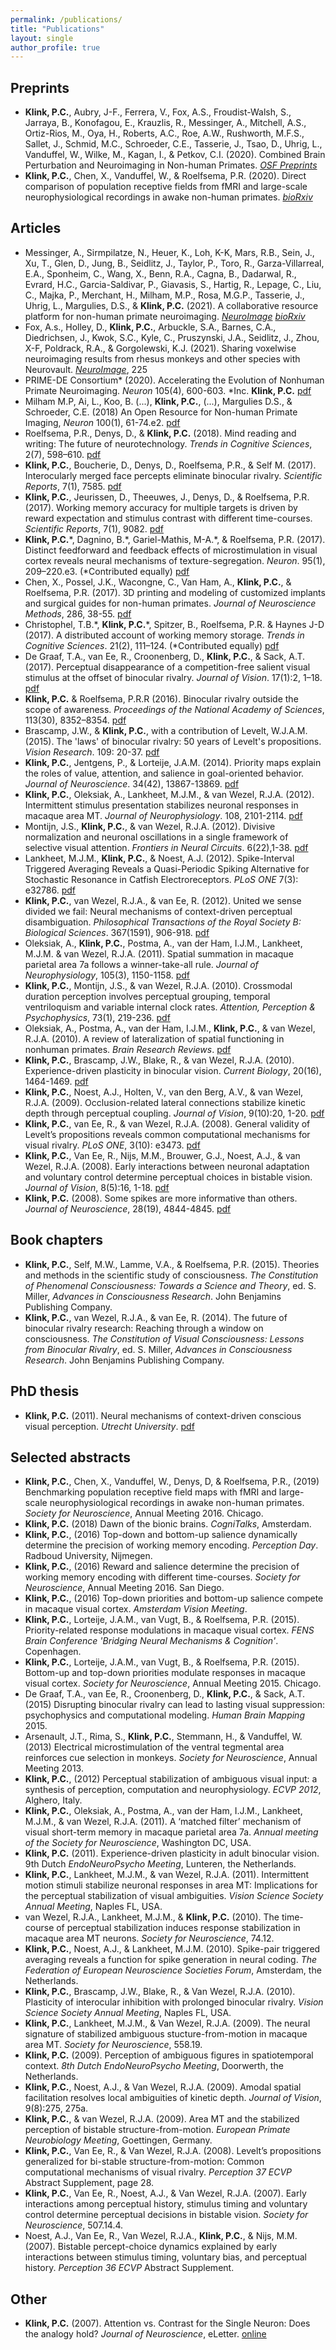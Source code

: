 ```yaml
---
permalink: /publications/
title: "Publications"
layout: single
author_profile: true
---
```


## Preprints
<p><ul>
    <li><b>Klink, P.C.</b>, Aubry, J-F., Ferrera, V., Fox, A.S., Froudist-Walsh, S., Jarraya, B., Konofagou, E., Krauzlis, R., Messinger, A., Mitchell, A.S., Ortiz-Rios, M., Oya, H., Roberts, A.C., Roe, A.W., Rushworth, M.F.S., Sallet, J., Schmid, M.C., Schroeder, C.E., Tasserie, J., Tsao, D., Uhrig, L., Vanduffel, W., Wilke, M., Kagan, I., & Petkov, C.I. (2020). Combined Brain Perturbation and Neuroimaging in Non-human Primates. <a href="https://osf.io/z4x89/"><i>OSF Preprints</i></a>
    </li>
  <li><b>Klink, P.C.</b>, Chen, X., Vanduffel, W., & Roelfsema, P.R. (2020). Direct comparison of population receptive fields from fMRI and large-scale neurophysiological recordings in awake non-human primates. <a href="https://doi.org/10.1101/2020.09.05.284133"><i>bioRxiv</i></a>
    </li>
</ul></p>    

## Articles
<ul>
  <li>Messinger, A., Sirmpilatze, N., Heuer, K., Loh, K-K, Mars, R.B., Sein, J., Xu, T., Glen, D., Jung, B., Seidlitz, J., Taylor, P., Toro, R., Garza-Villarreal, E.A., Sponheim, C., Wang, X., Benn, R.A., Cagna, B., Dadarwal, R., Evrard, H.C., Garcia-Saldivar, P., Giavasis, S., Hartig, R., Lepage, C., Liu, C., Majka, P., Merchant, H., Milham, M.P., Rosa, M.G.P., Tasserie, J., Uhrig, L., Margulies, D.S., & <b>Klink, P.C.</b> (2021). A collaborative resource platform for non-human primate neuroimaging. <a href="https://doi.org/10.1016/j.neuroimage.2020.117519"><i>NeuroImage</i></a> <a href="https://doi.org/10.1101/2020.07.31.230185"><i>bioRxiv</i></a>
  </li>
 <li>Fox, A.s., Holley, D., <b>Klink, P.C.</b>, Arbuckle, S.A., Barnes, C.A., Diedrichsen, J., Kwok, S.C., Kyle, C., Pruszynski, J.A., Seidlitz, J., Zhou, X-F, Poldrack, R.A., & Gorgolewski, K.J. (2021). Sharing voxelwise neuroimaging results from rhesus monkeys and other species with Neurovault. <a href="https://doi.org/10.1016/j.neuroimage.2020.117518"><i>NeuroImage</i></a>, 225
  </li>  
  <li>PRIME-DE Consortium* (2020). Accelerating the Evolution of Nonhuman Primate Neuroimaging. <i>Neuron</i> 105(4), 600-603. *Inc. <b>Klink, P.C.</b> <a href="/pdfs/Consortium_2020_Neuron.pdf">pdf</a>
    </li>
  <li>Milham M.P, Ai, L., Koo, B. (...), <b>Klink, P.C.</b>, (...), Margulies D.S., & Schroeder, C.E. (2018)  An Open Resource for Non-human Primate Imaging, <i>Neuron</i> 100(1), 61-74.e2. <a href="/pdfs/Milham_2018_Neuron.pdf">pdf</a>
  </li>
  <li>Roelfsema, P.R., Denys, D., & <b>Klink, P.C.</b> (2018). Mind reading and writing: The future of neurotechnology. <i>Trends in Cognitive Sciences</i>,  2(7), 598–610. <a href="/pdfs/Roelfsema_2018_Trends Cogn Sci.pdf">pdf</a>
  </li>
  <li><b>Klink, P.C.</b>, Boucherie, D., Denys, D., Roelfsema, P.R., & Self M. (2017). Interocularly merged face percepts eliminate binocular rivalry. <i>Scientific Reports</i>, 7(1), 7585. <a href="/pdfs/Klink_2017_Scientific Reports.pdf">pdf</a>
  </li>
  <li><b>Klink, P.C.</b>, Jeurissen, D., Theeuwes, J., Denys, D., & Roelfsema, P.R. (2017). Working memory accuracy for multiple targets is driven by reward expectation and stimulus contrast with different time-courses. <i>Scientific Reports</i>, 7(1), 9082. <a href="/pdfs/Klink_2017_Scientific Reports_1.pdf">pdf</a>
  </li>
  <li><b>Klink, P.C.</b>*, Dagnino, B.*, Gariel-Mathis, M-A.*, & Roelfsema, P.R. (2017). Distinct feedforward and feedback effects of microstimulation in visual cortex reveals neural mechanisms of texture-segregation. <i>Neuron</i>. 95(1), 209–220.e3. (*Contributed equally) <a href="/pdfs/Klink_2017_Neuron.pdf">pdf</a>
  </li>
  <li>Chen, X., Possel, J.K., Wacongne, C., Van Ham, A., <b>Klink, P.C.</b>, & Roelfsema, P.R. (2017). 3D printing and modeling of customized implants and surgical guides for non-human primates. <i>Journal of Neuroscience Methods</i>, 286, 38-55. <a href="/pdfs/Chen_2017_Journal of neuroscience methods.pdf">pdf</a>
  </li>
  <li>Christophel, T.B.*, <b>Klink, P.C.</b>*, Spitzer, B., Roelfsema, P.R. & Haynes J-D (2017). A distributed account of working memory storage. <i>Trends in Cognitive Sciences</i>. 21(2), 111–124. (*Contributed equally) <a href="/pdfs/Christophel_2017_Trends in cognitive sciences.pdf">pdf</a>
  </li>
  <li>De Graaf, T.A., van Ee, R., Croonenberg, D., <b>Klink, P.C.</b>, & Sack, A.T. (2017). Perceptual disappearance of a competition-free salient visual stimulus at the offset of binocular rivalry. <i>Journal of Vision</i>. 17(1):2, 1–18. <a href="/pdfs/Graaf_2017_Journal of Vision.pdf">pdf</a>
  </li>
  <li><b>Klink, P.C.</b> & Roelfsema, P.R.R (2016). Binocular rivalry outside the scope of awareness. <i>Proceedings of the National Academy of Sciences</i>, 113(30), 8352–8354. <a href="/pdfs/Klink_2016_Proceedings of the National Academy of Sciences.pdf">pdf</a>
  </li>
  <li>Brascamp, J.W., & <b>Klink, P.C.</b>, with a contribution of Levelt, W.J.A.M. (2015). The 'laws' of binocular rivalry: 50 years of Levelt's propositions. <i>Vision Research</i>. 109: 20-37. <a href="/pdfs/Brascamp_2015_Vision research.pdf">pdf</a>
  </li>
  <li><b>Klink, P.C.</b>, Jentgens, P., & Lorteije, J.A.M. (2014). Priority maps explain the roles of value, attention, and salience in goal-oriented behavior. <i>Journal of Neuroscience</i>. 34(42), 13867-13869. <a href="/pdfs/Klink_2014_The Journal of neuroscience.pdf">pdf</a>
  </li>
  <li><b>Klink, P.C.</b>, Oleksiak, A., Lankheet, M.J.M., & van Wezel, R.J.A. (2012). Intermittent stimulus presentation stabilizes neuronal responses in macaque area MT. <i>Journal of Neurophysiology</i>. 108, 2101-2114. <a href="/pdfs/Klink_2012_Journal of Neurophysiology.pdf">pdf</a>
  </li>
  <li>Montijn, J.S., <b>Klink, P.C.</b>, & van Wezel, R.J.A. (2012). Divisive normalization and neuronal oscillations in a single framework of selective visual attention. <i>Frontiers in Neural Circuits</i>. 6(22),1-38. <a href="Montijn_2012_Frontiers in neural circuits.pdf">pdf</a>
  </li>
  <li>Lankheet, M.J.M., <b>Klink, P.C.</b>, & Noest, A.J. (2012). Spike-Interval Triggered Averaging Reveals a Quasi-Periodic Spiking Alternative for Stochastic Resonance in Catfish Electroreceptors. <i>PLoS ONE</i> 7(3): e32786. <a href="/pdfs/Lankheet_2012_PLoS ONE.pdf">pdf</a>
  </li>
  <li><b>Klink, P.C.</b>, van Wezel, R.J.A., & van Ee, R. (2012). United we sense divided we fail: Neural mechanisms of context-driven perceptual disambiguation. <i>Philosophical Transactions of the Royal Society B: Biological Sciences</i>. 367(1591), 906-918. <a href="/pdfs/Klink_2012_Philosophical Transactions of the Royal Society BUnknown Biological Sciences.pdf">pdf</a>
  </li>
  <li>Oleksiak, A., <b>Klink, P.C.</b>, Postma, A., van der Ham, I.J.M., Lankheet, M.J.M. & van Wezel, R.J.A. (2011). Spatial summation in macaque parietal area 7a follows a winner-take-all rule. <i>Journal of Neurophysiology</i>, 105(3), 1150-1158. <a href="/pdfs/Oleksiak_2011_Journal of Neurophysiology.pdf">pdf</a> 
  </li>
  <li><b>Klink, P.C.</b>, Montijn, J.S., & van Wezel, R.J.A. (2010). Crossmodal duration perception involves perceptual grouping, temporal ventriloquism and variable internal clock rates. <i>Attention, Perception & Psychophysics</i>, 73(1), 219-236. <a href="/pdfs/Klink_2010_Attention, Perception & Psychophysics.pdf">pdf</a>
  </li>
  <li>Oleksiak, A., Postma, A., van der Ham, I.J.M., <b>Klink, P.C.</b>, & van Wezel, R.J.A. (2010). A review of lateralization of spatial functioning in nonhuman primates. <i>Brain Research Reviews</i>. <a href="/pdfs/Oleksiak_2011_Brain Research Reviews.pdf">pdf</a>
  </li>
  <li><b>Klink, P.C.</b>, Brascamp, J.W., Blake, R., & van Wezel, R.J.A. (2010). Experience-driven plasticity in binocular vision. <i>Current Biology</i>, 20(16), 1464-1469. <a href="/pdfs/Klink_2010_Current Biology.pdf">pdf</a>
  </li>
  <li><b>Klink, P.C.</b>, Noest, A.J., Holten, V., van den Berg, A.V., & van Wezel, R.J.A. (2009). Occlusion-related lateral connections stabilize kinetic depth through perceptual coupling. <i>Journal of Vision</i>, 9(10):20, 1-20. <a href="/pdfs/Klink_2009_Journal of Vision.pdf">pdf</a>
  </li>
  <li><b>Klink, P.C.</b>, van Ee, R., & van Wezel, R.J.A. (2008). General validity of Levelt’s propositions reveals common computational mechanisms for visual rivalry. <i>PLoS ONE</i>, 3(10): e3473. <a href="/pdfs/Klink_2008_PLoS ONE.pdf">pdf</a>
  </li>
  <li><b>Klink, P.C.</b>, Van Ee, R., Nijs, M.M., Brouwer, G.J., Noest, A.J., & van Wezel, R.J.A. (2008). Early interactions between neuronal adaptation and voluntary control determine perceptual choices in bistable vision. <i>Journal of Vision</i>, 8(5):16, 1-18. <a href="/pdfs/Klink_2008_Journal of Vision.pdf">pdf</a>
  </li>
  <li><b>Klink, P.C.</b> (2008). Some spikes are more informative than others. <i>Journal of Neuroscience</i>, 28(19), 4844-4845. <a href="/pdfs/Klink_2008_The Journal of neuroscience.pdf">pdf</a>
  </li>  
</ul>


## Book chapters
<ul>
  <li><b>Klink, P.C.</b>, Self, M.W., Lamme, V.A., & Roelfsema, P.R. (2015). Theories and methods in the scientific study of consciousness. <i>The Constitution of Phenomenal Consciousness: Towards a Science and Theory</i>, ed. S. Miller, <i>Advances in Consciousness Research</i>. John Benjamins Publishing Company.
  </li>
  <li><b>Klink, P.C.</b>, van Wezel, R.J.A., & van Ee, R. (2014). The future of binocular rivalry research: Reaching through a window on consciousness. <i>The Constitution of Visual Consciousness: Lessons from Binocular Rivalry</i>, ed. S. Miller, <i>Advances in Consciousness Research</i>. John Benjamins Publishing Company.
  </li>
</ul>

## PhD thesis
<ul>
  <li><b>Klink, P.C.</b> (2011). Neural mechanisms of context-driven conscious visual perception. <i>Utrecht University</i>. <a href="/pdfs/Klink_2011_Dissertation.pdf">pdf</a>
  </li>
</ul>

## Selected abstracts
<ul>
  <li><b>Klink, P.C.</b>, Chen, X., Vanduffel, W., Denys, D, & Roelfsema, P.R., (2019) Benchmarking population receptive field maps with fMRI and large-scale neurophysiological recordings in awake non-human primates. <i>Society for Neuroscience</i>, Annual Meeting 2016. Chicago.
  </li>
  <li><b>Klink, P.C.</b> (2018) Dawn of the bionic brains. <i>CogniTalks</i>, Amsterdam.
  </li>
  <li><b>Klink, P.C.</b>, (2016) Top-down and bottom-up salience dynamically determine the precision of working memory encoding. <i>Perception Day</i>. Radboud University, Nijmegen.
  </li>
  <li><b>Klink, P.C.</b>, (2016) Reward and salience determine the precision of working memory encoding with different time-courses. <i>Society for Neuroscience</i>, Annual Meeting 2016. San Diego.
  </li>
  <li><b>Klink, P.C.</b>, (2016) Top-down priorities and bottom-up salience compete in macaque visual cortex. <i>Amsterdam Vision Meeting</i>.
  </li>
  <li><b>Klink, P.C.</b>, Lorteije, J.A.M., van Vugt, B., & Roelfsema, P.R. (2015). Priority-related response modulations in macaque visual cortex. <i>FENS Brain Conference 'Bridging Neural Mechanisms & Cognition'</i>. Copenhagen.
  </li>
  <li><b>Klink, P.C.</b>, Lorteije, J.A.M., van Vugt, B., & Roelfsema, P.R. (2015). Bottom-up and top-down priorities modulate responses in macaque visual cortex. <i>Society for Neuroscience</i>, Annual Meeting 2015. Chicago. 
  </li>
  <li>De Graaf, T.A., van Ee, R., Croonenberg, D., <b>Klink, P.C.</b>, & Sack, A.T. (2015) Disrupting binocular rivalry can lead to lasting visual suppression: psychophysics and computational modeling. <i>Human Brain Mapping</i> 2015.
  </li>
  <li>Arsenault, J.T., Rima, S., <b>Klink, P.C.</b>, Stemmann, H., & Vanduffel, W. (2013) Electrical microstimulation of the ventral tegmental area reinforces cue selection in monkeys. <i>Society for Neuroscience</i>, Annual Meeting 2013.
  </li>
  <li><b>Klink, P.C.</b>, (2012) Perceptual stabilization of ambiguous visual input: a synthesis of perception, computation and neurophysiology. <i>ECVP 2012</i>, Alghero, Italy.
  </li>
  <li><b>Klink, P.C.</b>, Oleksiak, A., Postma, A., van der Ham, I.J.M., Lankheet, M.J.M., & van Wezel, R.J.A. (2011). A ‘matched filter’ mechanism of visual short-term memory in macaque parietal area 7a. <i>Annual meeting of the Society for Neuroscience</i>, Washington DC, USA. 
  </li>
  <li><b>Klink, P.C.</b> (2011). Experience-driven plasticity in adult binocular vision. 9th Dutch <i>EndoNeuroPsycho Meeting</i>, Lunteren, the Netherlands.
  </li>
  <li><b>Klink, P.C.</b>, Lankheet, M.J.M., & van Wezel, R.J.A. (2011). Intermittent motion stimuli stabilize neuronal responses in area MT: Implications for the perceptual stabilization of visual ambiguities. <i>Vision Science Society Annual Meeting</i>, Naples FL, USA.
  </li>
  <li>van Wezel, R.J.A., Lankheet, M.J.M., & <b>Klink, P.C.</b> (2010). The time-course of perceptual stabilization induces response stabilization in macaque area MT neurons. <i>Society for Neuroscience</i>, 74.12.
  </li>
  <li><b>Klink, P.C.</b>, Noest, A.J., & Lankheet, M.J.M. (2010). Spike-pair triggered averaging reveals a function for spike generation in neural coding. <i>The Federation of European Neuroscience Societies Forum</i>, Amsterdam, the Netherlands.
  </li>
  <li><b>Klink, P.C.</b>, Brascamp, J.W., Blake, R., & Van Wezel, R.J.A. (2010). Plasticity of interocular inhibition with prolonged binocular rivalry. <i>Vision Science Society Annual Meeting</i>, Naples FL, USA.
  </li>
  <li><b>Klink, P.C.</b>, Lankheet, M.J.M., & Van Wezel, R.J.A. (2009). The neural signature of stabilized ambiguous stucture-from-motion in macaque area MT. <i>Society for Neuroscience</i>, 558.19.
  </li>
  <li><b>Klink, P.C.</b> (2009). Perception of ambiguous figures in spatiotemporal context. <i>8th Dutch EndoNeuroPsycho Meeting</i>, Doorwerth, the Netherlands. 
  </li>
  <li><b>Klink, P.C.</b>, Noest, A.J., & Van Wezel, R.J.A. (2009). Amodal spatial facilitation resolves local ambiguities of kinetic depth. <i>Journal of Vision</i>, 9(8):275, 275a.
  </li>
  <li><b>Klink, P.C.</b>, & van Wezel, R.J.A. (2009). Area MT and the stabilized perception of bistable structure-from-motion. <i>European Primate Neurobiology Meeting</i>, Goettingen, Germany.
  </li>
  <li><b>Klink, P.C.</b>, Van Ee, R., & Van Wezel, R.J.A. (2008). Levelt’s propositions generalized for bi-stable structure-from-motion: Common computational mechanisms of visual rivalry. <i>Perception 37 ECVP</i> Abstract Supplement, page 28.
  </li>
  <li><b>Klink, P.C.</b>, Van Ee, R., Noest, A.J., & Van Wezel, R.J.A. (2007). Early interactions among perceptual history, stimulus timing and voluntary control determine perceptual decisions in bistable vision. <i>Society for Neuroscience</i>, 507.14.4.
  </li>
  <li>Noest, A.J., Van Ee, R., Van Wezel, R.J.A., <b>Klink, P.C.</b>, & Nijs, M.M. (2007). Bistable percept-choice dynamics explained by early interactions between stimulus timing, voluntary bias, and perceptual history. <i>Perception 36 ECVP</i> Abstract Supplement.
  </li>
</ul>

## Other
<ul>
  <li><b>Klink, P.C.</b> (2007). Attention vs. Contrast for the Single Neuron: Does the analogy hold? <i>Journal of Neuroscience</i>, eLetter. <a href="https://www.jneurosci.org/content/27/36/9632/tab-figures-data#attention-vs-contrast-for-the-single-neuron-does-the-analogy-hold">online</a>
  </li>
</ul>
